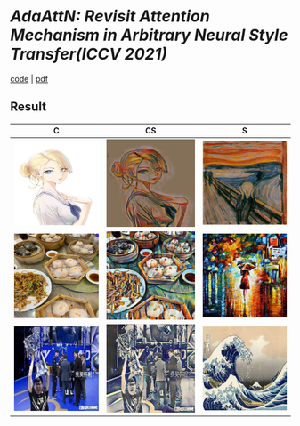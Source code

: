 # _AdaAttN: Revisit Attention Mechanism in Arbitrary Neural Style Transfer(ICCV 2021)_
[code](https://github.com/Huage001/AdaAttN) | [pdf](https://arxiv.org/abs/2108.03647)

## Result

|C | CS | S |
| ---------| ---------------------------------------------------------------------------------------|--------------|
|![](https://github.com/Browallia/Computer-Vision-Course/blob/main/Assignment9/a1.png)  |![](https://github.com/Browallia/Computer-Vision-Course/blob/main/Assignment9/a2.png) |![](https://github.com/Browallia/Computer-Vision-Course/blob/main/Assignment9/a3.png)|
|![](https://github.com/Browallia/Computer-Vision-Course/blob/main/Assignment9/b1.png)  |![](https://github.com/Browallia/Computer-Vision-Course/blob/main/Assignment9/b2.png) |![](https://github.com/Browallia/Computer-Vision-Course/blob/main/Assignment9/b3.png)|
|![](https://github.com/Browallia/Computer-Vision-Course/blob/main/Assignment9/c1.png)  |![](https://github.com/Browallia/Computer-Vision-Course/blob/main/Assignment9/c2.png) |![](https://github.com/Browallia/Computer-Vision-Course/blob/main/Assignment9/c3.png)|